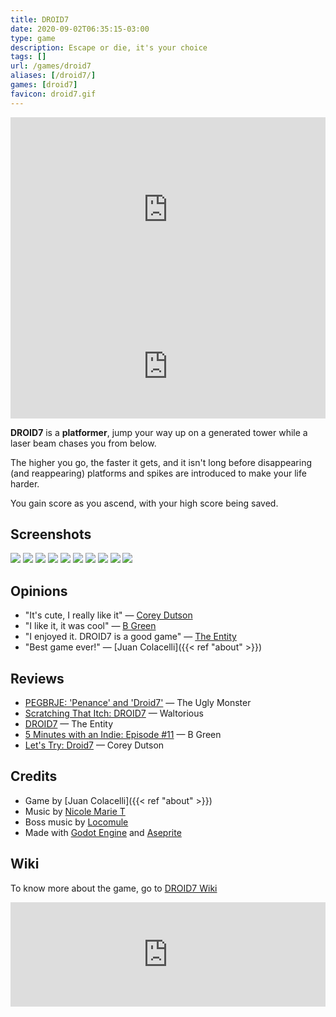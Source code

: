 ```yaml
---
title: DROID7
date: 2020-09-02T06:35:15-03:00
type: game
description: Escape or die, it's your choice
tags: []
url: /games/droid7
aliases: [/droid7/]
games: [droid7]
favicon: droid7.gif
---
```

<iframe width="100%" height="315" src="https://www.youtube-nocookie.com/embed/Qa52bXHl_rU" title="YouTube video player" frameborder="0" allow="accelerometer; autoplay; clipboard-write; encrypted-media; gyroscope; picture-in-picture" allowfullscreen></iframe>

<iframe src="https://itch.io/embed/570980?linkback=true&amp;bg_color=16171a&amp;fg_color=fafdff&amp;link_color=ff2674&amp;border_color=222" width="100%" height="167" frameborder="0"><a href="https://juancolacelli.itch.io/droid7">DROID7 by Juan Colacelli</a></iframe>

**DROID7** is a **platformer**, jump your way up on a generated tower while a laser beam chases you from below.

The higher you go, the faster it gets, and it isn't long before disappearing (and reappearing) platforms and spikes are introduced to make your life harder.

You gain score as you ascend, with your high score being saved.

## Screenshots

[<img class="thumbnail" src="screenshots/01.png">](screenshots/01.png)
[<img class="thumbnail" src="screenshots/02.png">](screenshots/02.png)
[<img class="thumbnail" src="screenshots/01.png">](screenshots/03.png)
[<img class="thumbnail" src="screenshots/04.png">](screenshots/04.png)
[<img class="thumbnail" src="screenshots/05.png">](screenshots/05.png)
[<img class="thumbnail" src="screenshots/06.png">](screenshots/06.png)
[<img class="thumbnail" src="screenshots/07.png">](screenshots/07.png)
[<img class="thumbnail" src="screenshots/08.png">](screenshots/08.png)
[<img class="thumbnail" src="screenshots/09.png">](screenshots/09.png)
[<img class="thumbnail" src="screenshots/10.png">](screenshots/10.png)

## Opinions

- "It's cute, I really like it" — [Corey Dutson](https://twitter.com/cdutson)
- "I like it, it was cool" — [B Green](https://twitter.com/Bgreaterthan)
- "I enjoyed it. DROID7 is a good game" — [The Entity](http://the-entity.net/)
- "Best game ever!" — [Juan Colacelli]({{< ref "about" >}})

## Reviews

- [PEGBRJE: 'Penance' and 'Droid7'](https://medium.com/theuglymonster/pegbrje-penance-and-droid7-54d41d19a825) — The Ugly Monster
- [Scratching That Itch: DROID7](https://waltoriouswritesaboutgames.com/2022/07/15/scratching-that-itch-droid7/) — Waltorious
- [DROID7](http://bundlescratching.the-entity.net/droid7) — The Entity
- [5 Minutes with an Indie: Episode #11](https://www.youtube.com/watch?v=n0q1kuzXhkg) — B Green
- [Let's Try: Droid7](https://www.youtube.com/watch?v=NxHDMtXUAwM) — Corey Dutson

## Credits

- Game by [Juan Colacelli]({{< ref "about" >}})
- Music by [Nicole Marie T](https://twitter.com/musicvsartstuff)
- Boss music by [Locomule](https://opengameart.org/users/locomule)
- Made with [Godot Engine](https://godotengine.org) and [Aseprite](https://aseprite.org)

## Wiki

To know more about the game, go to [DROID7 Wiki](wiki)

<iframe src="https://itch.io/embed/570980?linkback=true&amp;bg_color=16171a&amp;fg_color=fafdff&amp;link_color=ff2674&amp;border_color=222" width="100%" height="167" frameborder="0"><a href="https://juancolacelli.itch.io/droid7">DROID7 by Juan Colacelli</a></iframe>

